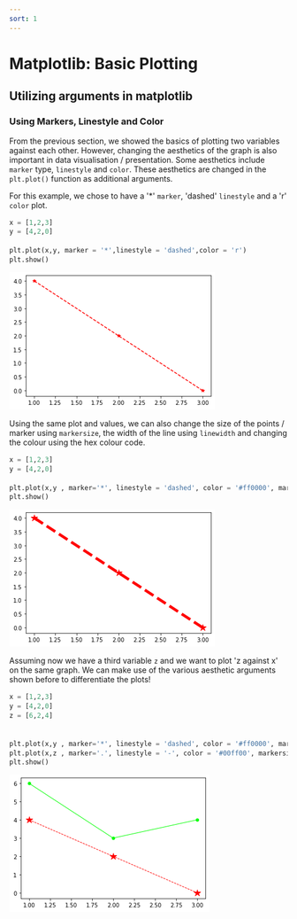 ```yaml
---
sort: 1
---
```


# Matplotlib: Basic Plotting
## Utilizing arguments in matplotlib
### Using Markers, Linestyle and Color

From the previous section, we showed the basics of plotting two variables against each other. However, changing the aesthetics of the graph is also important in data visualisation / presentation. Some aesthetics include `marker` type, `linestyle` and `color`. These aesthetics are changed in the `plt.plot()` function as additional arguments.

For this example, we chose to have a '*' `marker`, 'dashed' `linestyle` and a 'r' `color` plot.
```python
x = [1,2,3]
y = [4,2,0]

plt.plot(x,y, marker = '*',linestyle = 'dashed',color = 'r')
plt.show()
```
![WorkshopImage2](https://raw.githubusercontent.com/darren1998s/darren1998s.github.io/main/assets/images/tfi/basics%20plt/workshop2.png)

Using the same plot and values, we can also change the size of the points / marker using `markersize`, the width of the line using `linewidth` and changing the colour using the hex colour code.
```python
x = [1,2,3]
y = [4,2,0]

plt.plot(x,y , marker='*', linestyle = 'dashed', color = '#ff0000', markersize = 12, linewidth = 5)
plt.show()
```
![WorkshopImage3](https://raw.githubusercontent.com/darren1998s/darren1998s.github.io/main/assets/images/tfi/basics%20plt/workshop3.png)

Assuming now we have a third variable `z` and we want to plot 'z against x' on the same graph. We can make use of the various aesthetic arguments shown before to differentiate the plots! 
```python
x = [1,2,3]
y = [4,2,0]
z = [6,2,4]


plt.plot(x,y , marker='*', linestyle = 'dashed', color = '#ff0000', markersize = 12, linewidth = 1)
plt.plot(x,z , marker='.', linestyle = '-', color = '#00ff00', markersize = 10, linewidth = 1)
plt.show()
```
![WorkshopImage4](https://raw.githubusercontent.com/darren1998s/darren1998s.github.io/main/assets/images/tfi/basics%20plt/workshop4.png)

